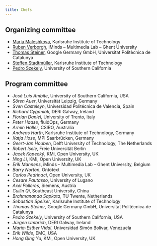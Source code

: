 ```yaml
---
title: Chefs
---
```

## Organizing committee
- [Maria Maleshkova](mailto:maria.maleshkova@kit.edu), Karlsruhe Institute of Technology
- [Ruben Verborgh](mailto:ruben.verborgh@ugent.be), iMinds – Multimedia Lab – Ghent University
- [Thomas Steiner](mailto:tsteiner@lsi.upc.edu), Google Germany GmbH, Universitat Politècnica de Catalunya
- [Steffen Stadtmüller](mailto:steffen.stadtmueller@kit.edu), Karlsruhe Institute of Technology
- [Pedro Szekely](mailto:pszekely@isi.edu), University of Southern California

## Program committee
- *José Luis Ambite*, University of Southern California, USA
- *Sören Auer*, Universität Leipzig, Germany
- *Sven Casteleyn*, Universidad Politécnica de Valencia, Spain
- *Richard Cyganiak*, DERI Galway, Ireland
- *Florian Daniel*, University of Trento, Italy
- *Peter Haase*, fluidOps, Germany
- *Armin Haller*, CSIRO, Australia
- *Andreas Harth*, Karlsruhe Institute of Technology, Germany
- *Katja Hose*, MPI Saarbrücken, Germany
- *Geert-Jan Houben*, Delft University of Technology, The Netherlands
- *Robert Isele*, Freie Universität Berlin
- *Jacek Kopecký*, KMi, Open University, UK
- *Ning Li*, KMi, Open University, UK
- *Erik Mannens*, iMinds – Multimedia Lab –  Ghent University, Belgium
- *Barry Norton*, Ontotext
- *Carlos Pedrinaci*, Open University, UK
- *Cesare Pautasso*, University of Lugano
- *Axel Polleres*, Siemens, Austria
- *Guilin Qi*, Southeast University, China
- *Brahmananda Sapkota*, TU Twente, Netherlands
- *Sebastian Speiser*, Karlsruhe Institute of Technology
- *Thomas Steiner*, Google Germany GmbH, Universitat Politècnica de Catalunya
- *Pedro Szekely*, University of Southern California, USA
- *Jürgen Umbrich*, DERI Galway, Ireland
- *María-Esther Vidal*, Universidad Simón Bolívar, Venezuela
- *Erik Wilde*, EMC, USA
- *Hong Qing Yu*, KMi, Open University, UK
